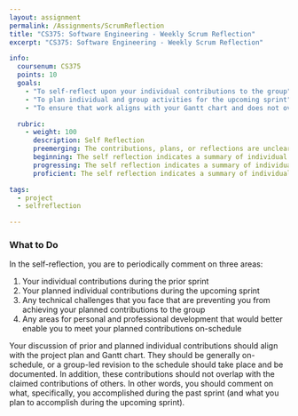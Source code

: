 ```yaml
---
layout: assignment
permalink: /Assignments/ScrumReflection
title: "CS375: Software Engineering - Weekly Scrum Reflection"
excerpt: "CS375: Software Engineering - Weekly Scrum Reflection"

info:
  coursenum: CS375
  points: 10
  goals:
    - "To self-reflect upon your individual contributions to the group"
    - "To plan individual and group activities for the upcoming sprint"
    - "To ensure that work aligns with your Gantt chart and does not overlap the efforts of another."

  rubric:
    - weight: 100
      description: Self Reflection
      preemerging: The contributions, plans, or reflections are unclear or missing
      beginning: The self reflection indicates a summary of individual progress in the prior sprint that overlaps with the contributions of another.  The self reflection indicates a summary of individual activities for the upcoming sprint that overlaps with the contributions of another.  The reflection does not thoughtfully comment on technical challenges and areas of personal development.
      progressing: The self reflection indicates a summary of individual progress in the prior sprint that does not overlap with the contributions of another.  The self reflection indicates a summary of individual activities for the upcoming sprint that overlaps in minor ways with the contributions of another that can be resolved in a stand up meeting.  The reflection includes a thougtful discussion of technical challenges and areas for personal development. 
      proficient: The self reflection indicates a summary of individual progress in the prior sprint that does not overlap with the contributions of another.  The self reflection indicates a summary of individual activities for the upcoming sprint that does not overlap with the contributions of another.  The reflection includes a thougtful discussion of technical challenges and areas for personal development.

tags:
  - project
  - selfreflection

---
```


### What to Do

In the self-reflection, you are to periodically comment on three areas:

1. Your individual contributions during the prior sprint
2. Your planned individual contributions during the upcoming sprint
3. Any technical challenges that you face that are preventing you from achieving your planned contributions to the group
4. Any areas for personal and professional development that would better enable you to meet your planned contributions on-schedule

Your discussion of prior and planned individual contributions should align with the project plan and Gantt chart.  They should be generally on-schedule, or a group-led revision to the schedule should take place and be documented.  In addition, these contributions should not overlap with the claimed contributions of others.  In other words, you should comment on what, specifically, you accomplished during the past sprint (and what you plan to accomplish during the upcoming sprint).